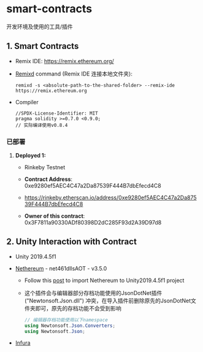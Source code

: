 # smart-contracts

开发环境及使用的工具/插件

## 1. Smart Contracts

* Remix IDE: https://remix.ethereum.org/

* [Remixd](https://remix-ide.readthedocs.io/en/latest/remixd.html) command (Remix IDE 连接本地文件夹):

    ```
    remixd -s <absolute-path-to-the-shared-folder> --remix-ide https://remix.ethereum.org
    ```

* Compiler

    ```
    //SPDX-License-Identifier: MIT
    pragma solidity >=0.7.0 <0.9.0;
    // 实际编译使用v0.8.4
    ```

### 已部署

1. **Deployed 1:** 

   * Rinkeby Testnet
   * **Contract Address**: 0xe9280ef5AEC4C47a2Da87539F444B7dbEfecd4C8

   * https://rinkeby.etherscan.io/address/0xe9280ef5AEC4C47a2Da87539F444B7dbEfecd4C8

   * **Owner of this contract**: 0x3F7811a90330ADf80398D2dC285F93d2A39D97d8



## 2. Unity Interaction with Contract

* Unity 2019.4.5f1

* [Nethereum](https://github.com/Nethereum/Nethereum) - net461dllsAOT - v3.5.0

  * Follow this [post](https://medium.com/coinmonks/part-1-using-nethereum-in-unity-54e62f7e65d5) to import Nethereum to Unity2019.4.5f1 project

  * 这个插件会与编辑器部分存档功能使用的JsonDotNet插件 ("Newtonsoft.Json.dll") 冲突，在导入插件前删除原先的JsonDotNet文件夹即可，原先的存档功能不会受到影响

    ```c#
    // 编辑器存档功能使用以下namespace
    using Newtonsoft.Json.Converters;
    using Newtonsoft.Json;
    ```

* [Infura](https://infura.io/)

